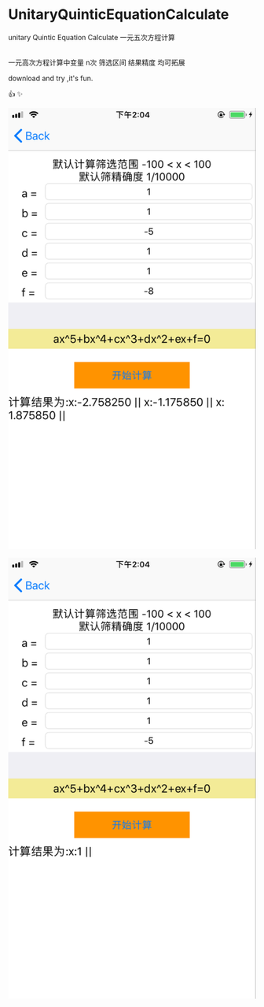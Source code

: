 # UnitaryQuinticEquationCalculate
unitary Quintic Equation Calculate  一元五次方程计算

<br>
一元高次方程计算中变量 n次 筛选区间 结果精度 均可拓展



download and try ,it's fun.

:+1:
:sparkles:

![image](https://github.com/MrNobodyGithub/UnitaryQuinticEquationCalculate/blob/master/26CF0AA5DF906082573C536B14562B99.png)


![image](https://github.com/MrNobodyGithub/UnitaryQuinticEquationCalculate/blob/master/F15BA24479A2748543353C144801562E.png)
